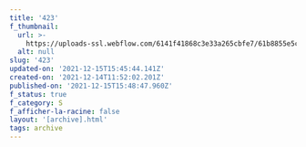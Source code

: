 ```yaml
---
title: '423'
f_thumbnail:
  url: >-
    https://uploads-ssl.webflow.com/6141f41868c3e33a265cbfe7/61b8855e5c2fbf0d69bc94f7_423.jpg
  alt: null
slug: '423'
updated-on: '2021-12-15T15:45:44.141Z'
created-on: '2021-12-14T11:52:02.201Z'
published-on: '2021-12-15T15:48:47.960Z'
f_status: true
f_category: S
f_afficher-la-racine: false
layout: '[archive].html'
tags: archive
---
```



